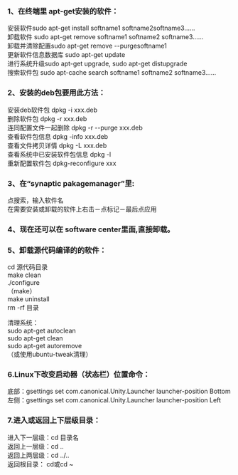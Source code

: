 ### 1、在终端里 apt-get安装的软件：
安装软件sudo  apt-get install softname1 softname2softname3……  
卸载软件 sudo apt-get remove softname1 softname2 softname3……  
卸载并清除配置sudo  apt-get remove --purgesoftname1  
更新软件信息数据库 sudo apt-get update  
进行系统升级sudo  apt-get upgrade, sudo apt-get distupgrade  
搜索软件包 sudo apt-cache search softname1 softname2 softname3……  

### 2、安装的deb包要用此方法：
安装deb软件包 dpkg -i xxx.deb  
删除软件包 dpkg -r xxx.deb  
连同配置文件一起删除 dpkg -r --purge xxx.deb  
查看软件包信息 dpkg -info xxx.deb  
查看文件拷贝详情 dpkg -L xxx.deb  
查看系统中已安装软件包信息 dpkg -l  
重新配置软件包 dpkg-reconfigure xxx  

### 3、在“synaptic pakagemanager”里:
点搜索，输入软件名  
在需要安装或卸载的软件上右击－点标记－最后点应用  

### 4、现在还可以在 software center里面,直接卸载。

### 5、卸载源代码编译的的软件：
cd 源代码目录  
make clean  
./configure  
（make）  
make uninstall  
rm -rf 目录  

清理系统：  
sudo apt-get autoclean  
sudo apt-get clean  
sudo apt-get autoremove  
（或使用ubuntu-tweak清理）  

### 6.Linux下改变启动器（状态栏）位置命令：
底部：gsettings set com.canonical.Unity.Launcher launcher-position Bottom  
左侧：gsettings set com.canonical.Unity.Launcher launcher-position Left  

### 7.进入或返回上下层级目录：
进入下一层级：cd 目录名  
返回上一层级：cd ..  
返回上两层级：cd ../..  
返回根目录：  cd或cd ~  
